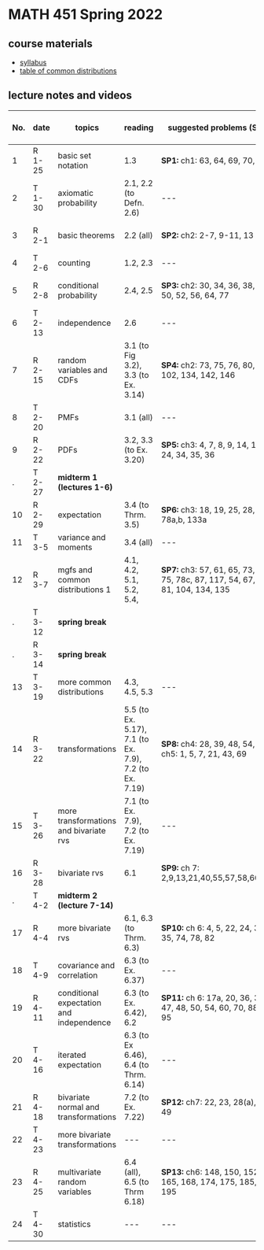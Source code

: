 # MATH 451 Spring 2022

## course materials

- [syllabus](docs/syllabus.md)
- [table of common distributions](docs/distab_small.pdf)


## lecture notes and videos

No. | date | topics | reading | suggested problems (SP) | notes |  quiz problem (QP) | 
--- | --- | --- | --- | --- | --- | --- |
1|R 1-25 | basic set notation |  1.3 | **SP1:**  ch1: 63, 64, 69, 70, 73 | [sec1](lns/lec1_1.pdf), [sec2](lns/lec1_2.pdf)|  [QP 1](qp/qp1.pdf) due Feb 1 | 
2|T 1-30 | axiomatic probability |  2.1, 2.2 (to Defn. 2.6) | --- | [sec1](lns/lec2_1.pdf), [sec2](lns/lec2_2.pdf)|  --- | 
3|R 2-1 | basic theorems |  2.2 (all) | **SP2:**  ch2: 2-7, 9-11, 13 | [sec1](lns/lec3_1.pdf), [sec2](lns/lec3_2.pdf)|  [QP 2](qp/qp2.pdf) due Feb 8 | 
4|T 2-6 | counting |  1.2, 2.3 | --- | [sec1](lns/lec4_1.pdf), [sec2](lns/lec4_2.pdf)| --- | 
5|R 2-8 | conditional probability |  2.4, 2.5 | **SP3:**  ch2: 30, 34, 36, 38, 48, 50, 52, 56, 64, 77 | [sec1](lns/lec5_1.pdf), [sec2](lns/lec5_2.pdf)|  [QP 3](qp/qp3.pdf) due Feb 15 | 
6|T 2-13 | independence |  2.6 | --- | [sec1](lns/lec6_1.pdf), [sec2](lns/lec6_2.pdf)|  --- |
7|R 2-15 | random variables and CDFs | 3.1 (to Fig 3.2), 3.3 (to Ex. 3.14) | **SP4:**  ch2: 73, 75, 76, 80, 94, 102, 134, 142, 146 | [sec1](lns/lec7_1.pdf), [sec2](lns/lec7_2.pdf)|  [QP 4](qp/qp4.pdf) due Feb 22 | 
8|T 2-20 | PMFs |  3.1 (all) | --- | [sec1](lns/lec8_1.pdf), [sec2](lns/lec8_2.pdf)|  --- |
9|R 2-22 | PDFs |  3.2, 3.3 (to Ex. 3.20) | **SP5:**  ch3: 4, 7, 8, 9, 14, 15, 24, 34, 35, 36| [sec1](lns/lec9_1.pdf), [sec2](lns/lec9_2.pdf)|  [QP 5](qp/qp5.pdf) due Feb 29 | 
. |T 2-27 | **midterm 1 (lectures 1-6)**  |
10|R 2-29 | expectation |  3.4 (to Thrm. 3.5)| **SP6:**  ch3: 18, 19, 25, 28, 48, 78a,b, 133a | [sec1](lns/lec10_1.pdf), [sec2](lns/lec10_2.pdf)|  [QP 6](qp/qp6.pdf) due Mar 7 | 
11|T 3-5 | variance and moments |  3.4 (all) | --- | [sec1](lns/lec11_1.pdf), [sec2](lns/lec11_2.pdf)| --- | 
12|R 3-7 | mgfs and common distributions 1 |  4.1, 4.2, 5.1, 5.2, 5.4, | **SP7:**  ch3: 57, 61, 65, 73, 74, 75, 78c, 87, 117, 54, 67, 71, 81, 104, 134, 135| [sec1](lns/lec12_1.pdf), [sec2](lns/lec12_2.pdf)| [vid2]()| [QP7](qp/qp7.pdf) due Mar 21 | 
.|T  3-12 | **spring break** |
.|R  3-14 | **spring break** |
13|T 3-19 | more common distributions |  4.3, 4.5, 5.3 | --- | [sec1](lns/lec13_1.pdf), [sec2](lns/lec13_2.pdf)| --- | 
14|R 3-22 | transformations | 5.5 (to Ex. 5.17), 7.1 (to Ex. 7.9), 7.2 (to Ex. 7.19) | **SP8:**  ch4: 28, 39, 48, 54, ch5: 1, 5, 7, 21, 43, 69 | [sec1](lns/lec14_1.pdf), [sec2](lns/lec14_2.pdf)|  [QP8](qp/qp8.pdf) due Mar 28 | 
15|T 3-26 | more transformations and bivariate rvs | 7.1 (to Ex. 7.9), 7.2 (to Ex. 7.19)  | --- | [sec1](lns/lec15_1.pdf), [sec2](lns/lec15_2.pdf)| --- | 
16|R 3-28 | bivariate rvs | 6.1 | **SP9:**  ch 7: 2,9,13,21,40,55,57,58,60,63 | [sec1](lns/lec16_1.pdf), [sec2](lns/lec16_2.pdf)|  [QP9](qp/qp9.pdf) due Apr 4 | 
. |T 4-2 | **midterm 2 (lecture 7-14)** | 
17|R 4-4 | more bivariate rvs |  6.1, 6.3 (to Thrm. 6.3) | **SP10:**  ch 6: 4, 5, 22, 24, 32, 35, 74, 78, 82 | [sec1](lns/lec17_1.pdf), [sec2](lns/lec17_2.pdf)|  [QP10](qp/qp10.pdf) due Apr 11 | 
18|T 4-9 | covariance and correlation |  6.3 (to Ex. 6.37) | --- | [sec1](lns/lec18_1.pdf), [sec2](lns/lec18_2.pdf)|  --- | 
19|R 4-11 | conditional expectation and independence |  6.3 (to Ex. 6.42), 6.2  | **SP11:**  ch 6: 17a, 20, 36, 37, 47, 48, 50, 54, 60, 70, 88, 95 | [sec1](lns/lec19_1.pdf), [sec2](lns/lec19_2.pdf)| [QP11](qp/qp11.pdf) due Apr 18 | 
20|T 4-16 | iterated expectation | 6.3 (to Ex 6.46), 6.4 (to Thrm. 6.14)  | --- | [sec1](lns/lec20_1.pdf), [sec2](lns/lec20_2.pdf)|  --- | 
21|R 4-18 | bivariate normal and transformations |  7.2 (to Ex. 7.22) | **SP12:**  ch7: 22, 23, 28(a), 38, 49 | [sec1](lns/lec21_1.pdf), [sec2](lns/lec21_2.pdf)| [QP12](qp/qp12.pdf) due April 25 | 
22|T 4-23 | more bivariate transformations | --- | --- | [notes](lns/lec22.pdf) |  --- | 
23|R 4-25 | multivariate random variables | 6.4 (all), 6.5 (to Thrm 6.18) | **SP13:**  ch6: 148, 150, 152, 165, 168, 174, 175, 185, 195 | [notes](lns/lec23.pdf)|  --- | 
24|T 4-30 | statistics | --- | --- |  [sec1](lns/lec24_1.pdf) [sec2](lns/lec24_2.pdf)|  --- |
